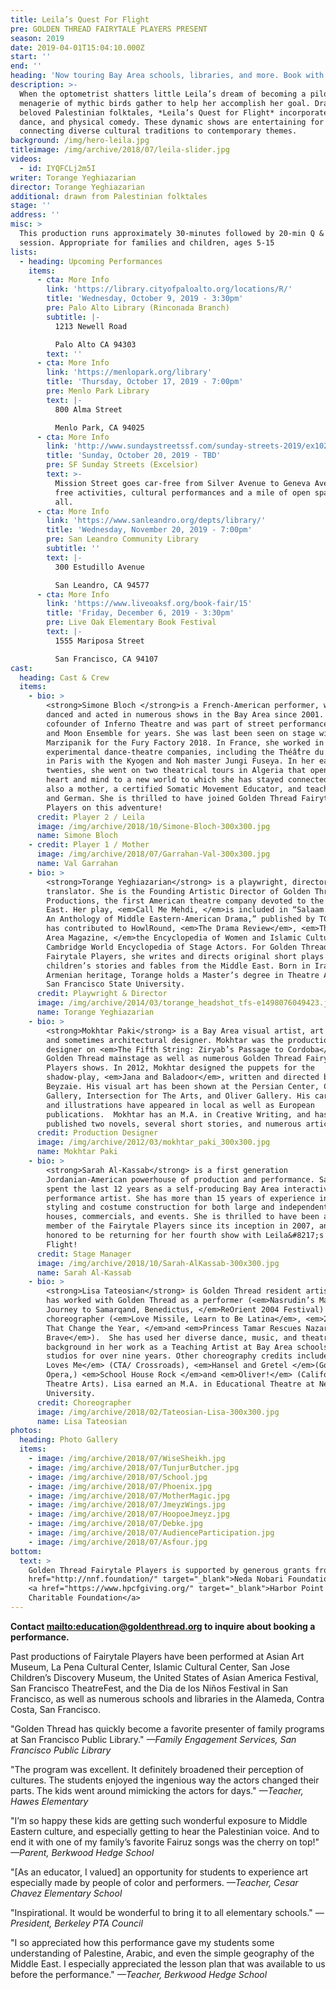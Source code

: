 ```yaml
---
title: Leila’s Quest For Flight
pre: GOLDEN THREAD FAIRYTALE PLAYERS PRESENT
season: 2019
date: 2019-04-01T15:04:10.000Z
start: ''
end: ''
heading: 'Now touring Bay Area schools, libraries, and more. Book with us today!'
description: >-
  When the optometrist shatters little Leila’s dream of becoming a pilot, a
  menagerie of mythic birds gather to help her accomplish her goal. Drawn from
  beloved Palestinian folktales, *Leila’s Quest for Flight* incorporates music,
  dance, and physical comedy. These dynamic shows are entertaining for all ages,
  connecting diverse cultural traditions to contemporary themes.
background: /img/hero-leila.jpg
titleimage: /img/archive/2018/07/leila-slider.jpg
videos:
  - id: IYQFCLj2m5I
writer: Torange Yeghiazarian
director: Torange Yeghiazarian
additional: drawn from Palestinian folktales
stage: ''
address: ''
misc: >
  This production runs approximately 30-minutes followed by 20-min Q & A
  session. Appropriate for families and children, ages 5-15
lists:
  - heading: Upcoming Performances
    items:
      - cta: More Info
        link: 'https://library.cityofpaloalto.org/locations/R/'
        title: 'Wednesday, October 9, 2019 - 3:30pm'
        pre: Palo Alto Library (Rinconada Branch)
        subtitle: |-
          1213 Newell Road

          Palo Alto CA 94303
        text: ''
      - cta: More Info
        link: 'https://menlopark.org/library'
        title: 'Thursday, October 17, 2019 - 7:00pm'
        pre: Menlo Park Library
        text: |-
          800 Alma Street

          Menlo Park, CA 94025
      - cta: More Info
        link: 'http://www.sundaystreetssf.com/sunday-streets-2019/ex102019/'
        title: 'Sunday, October 20, 2019 - TBD'
        pre: SF Sunday Streets (Excelsior)
        text: >-
          Mission Street goes car-free from Silver Avenue to Geneva Avenue with
          free activities, cultural performances and a mile of open space for
          all.
      - cta: More Info
        link: 'https://www.sanleandro.org/depts/library/'
        title: 'Wednesday, November 20, 2019 - 7:00pm'
        pre: San Leandro Community Library
        subtitle: ''
        text: |-
          300 Estudillo Avenue

          San Leandro, CA 94577
      - cta: More Info
        link: 'https://www.liveoaksf.org/book-fair/15'
        title: 'Friday, December 6, 2019 - 3:30pm'
        pre: Live Oak Elementary Book Festival
        text: |-
          1555 Mariposa Street

          San Francisco, CA 94107
cast:
  heading: Cast & Crew
  items:
    - bio: >
        <strong>Simone Bloch </strong>is a French-American performer, who has
        danced and acted in numerous shows in the Bay Area since 2001. She is a
        cofounder of Inferno Theatre and was part of street performances of Sun
        and Moon Ensemble for years. She was last been seen on stage with
        Marzipanik for the Fury Factory 2018. In France, she worked in various
        experimental dance-theatre companies, including the Théâ̂tre du Temps
        in Paris with the Kyogen and Noh master Jungi Fuseya. In her early
        twenties, she went on two theatrical tours in Algeria that opened her
        heart and mind to a new world to which she has stayed connected. She is
        also a mother, a certified Somatic Movement Educator, and teaches French
        and German. She is thrilled to have joined Golden Thread Fairytale
        Players on this adventure!
      credit: Player 2 / Leila
      image: /img/archive/2018/10/Simone-Bloch-300x300.jpg
      name: Simone Bloch
    - credit: Player 1 / Mother
      image: /img/archive/2018/07/Garrahan-Val-300x300.jpg
      name: Val Garrahan
    - bio: >
        <strong>Torange Yeghiazarian</strong> is a playwright, director, and
        translator. She is the Founding Artistic Director of Golden Thread
        Productions, the first American theatre company devoted to the Middle
        East. Her play, <em>Call Me Mehdi, </em>is included in “Salaam. Peace:
        An Anthology of Middle Eastern-American Drama,” published by TCG.Torange
        has contributed to HowlRound, <em>The Drama Review</em>, <em>Theatre Bay
        Area Magazine, </em>the Encyclopedia of Women and Islamic Cultures, and
        Cambridge World Encyclopedia of Stage Actors. For Golden Thread
        Fairytale Players, she writes and directs original short plays based on
        children’s stories and fables from the Middle East. Born in Iran and of
        Armenian heritage, Torange holds a Master’s degree in Theatre Arts from
        San Francisco State University.
      credit: Playwright & Director
      image: /img/archive/2014/03/torange_headshot_tfs-e1498076049423.jpg
      name: Torange Yeghiazarian
    - bio: >
        <strong>Mokhtar Paki</strong> is a Bay Area visual artist, art teacher,
        and sometimes architectural designer. Mokhtar was the production
        designer on <em>The Fifth String: Ziryab’s Passage to Cordoba</em> on
        Golden Thread mainstage as well as numerous Golden Thread Fairytale
        Players shows. In 2012, Mokhtar designed the puppets for the
        shadow-play, <em>Jana and Baladoor</em>, written and directed by Bahram
        Beyzaie. His visual art has been shown at the Persian Center, Canessa
        Gallery, Intersection for The Arts, and Oliver Gallery. His caricatures
        and illustrations have appeared in local as well as European
        publications.  Mokhtar has an M.A. in Creative Writing, and has
        published two novels, several short stories, and numerous articles.
      credit: Production Designer
      image: /img/archive/2012/03/mokhtar_paki_300x300.jpg
      name: Mokhtar Paki
    - bio: >
        <strong>Sarah Al-Kassab</strong> is a first generation
        Jordanian-American powerhouse of production and performance. Sarah has
        spent the last 12 years as a self-producing Bay Area interactive
        performance artist. She has more than 15 years of experience in wardrobe
        styling and costume construction for both large and independent theatre
        houses, commercials, and events. She is thrilled to have been a core
        member of the Fairytale Players since its inception in 2007, and is
        honored to be returning for her fourth show with Leila&#8217;s Quest for
        Flight!
      credit: Stage Manager
      image: /img/archive/2018/10/Sarah-AlKassab-300x300.jpg
      name: Sarah Al-Kassab
    - bio: >
        <strong>Lisa Tateosian</strong> is Golden Thread resident artist. She
        has worked with Golden Thread as a performer (<em>Nasrudin’s Magnificent
        Journey to Samarqand, Benedictus, </em>ReOrient 2004 Festival) and as a
        choreographer (<em>Love Missile, Learn to Be Latina</em>, <em>21 Days
        That Change the Year, </em>and <em>Princess Tamar Rescues Nazar the
        Brave</em>).  She has used her diverse dance, music, and theatre
        background in her work as a Teaching Artist at Bay Area schools and
        studios for over nine years. Other choreography credits include <em>She
        Loves Me</em> (CTA/ Crossroads), <em>Hansel and Gretel </em>(Golden Gate
        Opera,) <em>School House Rock </em>and <em>Oliver!</em> (California
        Theatre Arts). Lisa earned an M.A. in Educational Theatre at New York
        University.
      credit: Choreographer
      image: /img/archive/2018/02/Tateosian-Lisa-300x300.jpg
      name: Lisa Tateosian
photos:
  heading: Photo Gallery
  items:
    - image: /img/archive/2018/07/WiseSheikh.jpg
    - image: /img/archive/2018/07/TunjurButcher.jpg
    - image: /img/archive/2018/07/School.jpg
    - image: /img/archive/2018/07/Phoenix.jpg
    - image: /img/archive/2018/07/MotherMagic.jpg
    - image: /img/archive/2018/07/JmeyzWings.jpg
    - image: /img/archive/2018/07/HoopoeJmeyz.jpg
    - image: /img/archive/2018/07/Debke.jpg
    - image: /img/archive/2018/07/AudienceParticipation.jpg
    - image: /img/archive/2018/07/Asfour.jpg
bottom:
  text: >
    Golden Thread Fairytale Players is supported by generous grants from <a
    href="http://nnf.foundation/" target="_blank">Neda Nobari Foundation</a> and
    <a href="https://www.hpcfgiving.org/" target="_blank">Harbor Point
    Charitable Foundation</a>
---
```

**Contact <mailto:education@goldenthread.org> to inquire about booking a performance.**

Past productions of Fairytale Players have been performed at Asian Art Museum, La Pena Cultural Center, Islamic Cultural Center, San Jose Children’s Discovery Museum, the United States of Asian America Festival, San Francisco TheatreFest, and the Dia de los Niños Festival in San Francisco, as well as numerous schools and libraries in the Alameda, Contra Costa, San Francisco.

"Golden Thread has quickly become a favorite presenter of family programs at San Francisco Public Library."  _—Family Engagement Services, San Francisco Public Library_

"The program was excellent. It definitely broadened their perception of cultures. The students enjoyed the ingenious way the actors changed their parts. The kids went around mimicking the actors for days." _—Teacher, Hawes
Elementary_

"I’m so happy these kids are getting such wonderful exposure to Middle Eastern culture, and especially getting to hear the Palestinian voice. And to end it with one of my family’s favorite Fairuz songs was the cherry on top!" _—Parent, Berkwood Hedge School_

"\[As an educator, I valued] an opportunity for students to experience art especially made by people of color and performers. _—Teacher, Cesar Chavez Elementary School_

"Inspirational. It would be wonderful to bring it to all elementary schools." _—President, Berkeley PTA Council_

"I so appreciated how this performance gave my students some understanding of Palestine, Arabic, and even the simple geography of the Middle East. I especially appreciated the lesson plan that was available to us before the performance." _—Teacher, Berkwood Hedge School_
